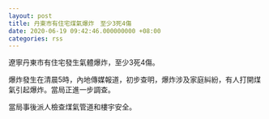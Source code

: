 ```yaml
---
layout: post
title: 丹東市有住宅煤氣爆炸　至少3死4傷
date: 2020-06-19 09:42:46.000000000 +08:00
categories: rss
---
```


遼寧丹東市有住宅發生氣體爆炸，至少3死4傷。

爆炸發生在清晨5時，內地傳媒報道，初步查明，爆炸涉及家庭糾紛，有人打開煤氣引起爆炸。當局正進一步調查。

當局事後派人檢查煤氣管道和樓宇安全。
